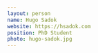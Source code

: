 ```yaml
---
layout: person
name: Hugo Sadok
website: https://hsadok.com
position: PhD Student
photo: hugo-sadok.jpg
---
```

